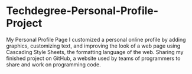 # Techdegree-Personal-Profile-Project
My Personal Profile Page
I customized a personal online profile by adding graphics, customizing text, and improving the look of a web page using Cascading Style Sheets, the formatting language of the web. Sharing my finished project on GitHub, a website used by teams of programmers to share and work on programming code.
